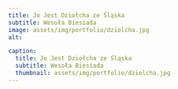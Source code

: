 ```yaml
---
title: Jo Jest Dziołcha ze Śląska
subtitle: Wesoła Biesiada
image: assets/img/portfolio/dziolcha.jpg
alt: 

caption:
  title: Jo Jest Dziołcha ze Śląska
  subtitle: Wesoła Biesiada
  thumbnail: assets/img/portfolio/dziolcha.jpg
---
```



